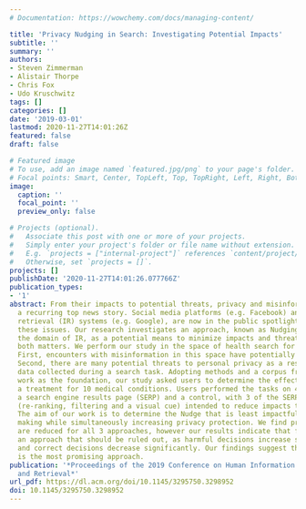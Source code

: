```yaml
---
# Documentation: https://wowchemy.com/docs/managing-content/

title: 'Privacy Nudging in Search: Investigating Potential Impacts'
subtitle: ''
summary: ''
authors:
- Steven Zimmerman
- Alistair Thorpe
- Chris Fox
- Udo Kruschwitz
tags: []
categories: []
date: '2019-03-01'
lastmod: 2020-11-27T14:01:26Z
featured: false
draft: false

# Featured image
# To use, add an image named `featured.jpg/png` to your page's folder.
# Focal points: Smart, Center, TopLeft, Top, TopRight, Left, Right, BottomLeft, Bottom, BottomRight.
image:
  caption: ''
  focal_point: ''
  preview_only: false

# Projects (optional).
#   Associate this post with one or more of your projects.
#   Simply enter your project's folder or file name without extension.
#   E.g. `projects = ["internal-project"]` references `content/project/deep-learning/index.md`.
#   Otherwise, set `projects = []`.
projects: []
publishDate: '2020-11-27T14:01:26.077766Z'
publication_types:
- '1'
abstract: From their impacts to potential threats, privacy and misinformation are
  a recurring top news story. Social media platforms (e.g. Facebook) and information
  retrieval (IR) systems (e.g. Google), are now in the public spotlight to address
  these issues. Our research investigates an approach, known as Nudging, applied to
  the domain of IR, as a potential means to minimize impacts and threats surrounding
  both matters. We perform our study in the space of health search for two reasons.
  First, encounters with misinformation in this space have potentially grave outcomes.
  Second, there are many potential threats to personal privacy as a result of the
  data collected during a search task. Adopting methods and a corpus from previous
  work as the foundation, our study asked users to determine the effectiveness of
  a treatment for 10 medical conditions. Users performed the tasks on 4 variants of
  a search engine results page (SERP) and a control, with 3 of the SERPS being a Nudge
  (re-ranking, filtering and a visual cue) intended to reduce impacts to privacy.
  The aim of our work is to determine the Nudge that is least impactful to good decision
  making while simultaneously increasing privacy protection. We find privacy impacts
  are reduced for all 3 approaches, however our results indicate that filtering is
  an approach that should be ruled out, as harmful decisions increase significantly
  and correct decisions decrease significantly. Our findings suggest that re-ranking
  is the most promising approach.
publication: '*Proceedings of the 2019 Conference on Human Information Interaction
  and Retrieval*'
url_pdf: https://dl.acm.org/doi/10.1145/3295750.3298952
doi: 10.1145/3295750.3298952
---
```

